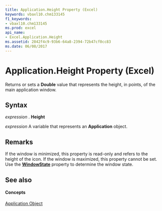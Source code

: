 ```yaml
---
title: Application.Height Property (Excel)
keywords: vbaxl10.chm133145
f1_keywords:
- vbaxl10.chm133145
ms.prod: excel
api_name:
- Excel.Application.Height
ms.assetid: 2842f4c9-93b6-64a8-2394-72b47cf0cc83
ms.date: 06/08/2017
---
```



# Application.Height Property (Excel)

Returns or sets a  **Double** value that represents the height, in points, of the main application window.


## Syntax

 _expression_ . **Height**

 _expression_ A variable that represents an **Application** object.


## Remarks

 If the window is minimized, this property is read-only and refers to the height of the icon. If the window is maximized, this property cannot be set. Use the **[WindowState](Excel.Window.WindowState.md)** property to determine the window state.


## See also


#### Concepts


[Application Object](Excel.Application(objec).md)

